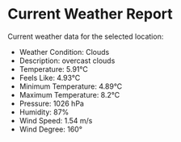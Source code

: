 # Current Weather Report
Current weather data for the selected location:
- Weather Condition: Clouds
- Description: overcast clouds
- Temperature: 5.91°C
- Feels Like: 4.93°C
- Minimum Temperature: 4.89°C
- Maximum Temperature: 8.2°C
- Pressure: 1026 hPa
- Humidity: 87%
- Wind Speed: 1.54 m/s
- Wind Degree: 160°
